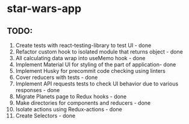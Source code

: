 # star-wars-app

## TODO:

1. Create tests with react-testing-library to test UI - done
2. Refactor custom hook to isolated module that returns object - done
3. All calculating data wrap into useMemo hook - done
4. Implement Material UI for styling of the part of application- done
5. Implement Husky for precommit code checking using linters
6. Cover reducers with tests - done
7. Implement API requests tests to check UI behavior due to various responses - done
8. Migrate Planets page to Redux hooks - done
9. Make directories for components and reducers - done
10. Isolate actions using Redux-actions - done
11. Create Selectors - done
